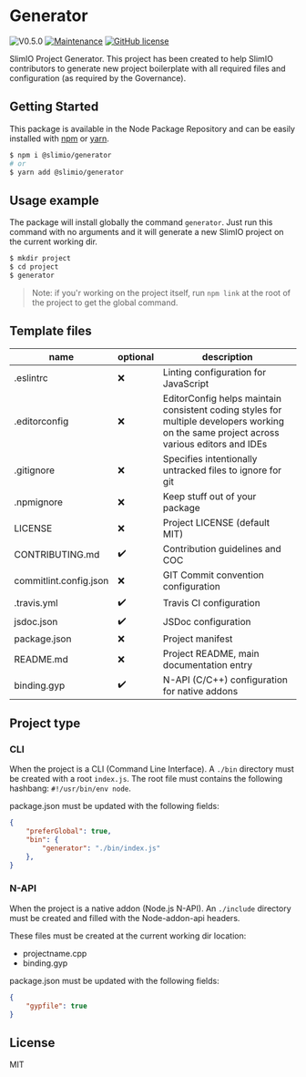 # Generator
![V0.5.0](https://img.shields.io/badge/version-0.5.0-blue.svg)
[![Maintenance](https://img.shields.io/badge/Maintained%3F-yes-green.svg)](https://github.com/SlimIO/Generator/commit-activity)
[![GitHub license](https://img.shields.io/github/license/Naereen/StrapDown.js.svg)](https://github.com/SlimIO/Generator/blob/master/LICENSE)

SlimIO Project Generator. This project has been created to help SlimIO contributors to generate new project boilerplate with all required files and configuration (as required by the Governance).

## Getting Started
This package is available in the Node Package Repository and can be easily installed with [npm](https://docs.npmjs.com/getting-started/what-is-npm) or [yarn](https://yarnpkg.com).

```bash
$ npm i @slimio/generator
# or
$ yarn add @slimio/generator
```

## Usage example
The package will install globally the command `generator`. Just run this command with no arguments and it will generate a new SlimIO project on the current working dir.

```bash
$ mkdir project
$ cd project
$ generator
```

> Note: if you'r working on the project itself, run `npm link` at the root of the project to get the global command.

## Template files
| name | optional | description |
| --- | --- | --- |
| .eslintrc | ❌ | Linting configuration for JavaScript |
| .editorconfig | ❌ | EditorConfig helps maintain consistent coding styles for multiple developers working on the same project across various editors and IDEs |
| .gitignore | ❌ | Specifies intentionally untracked files to ignore for git |
| .npmignore | ❌ | Keep stuff out of your package |
| LICENSE | ❌ | Project LICENSE (default MIT) |
| CONTRIBUTING.md | ✔️ | Contribution guidelines and COC |
| commitlint.config.json | ❌ | GIT Commit convention configuration |
| .travis.yml | ✔️ | Travis CI configuration |
| jsdoc.json | ✔️ | JSDoc configuration |
| package.json | ❌ | Project manifest |
| README.md | ❌ | Project README, main documentation entry |
| binding.gyp | ✔️ | N-API (C/C++) configuration for native addons |

## Project type

### CLI
When the project is a CLI (Command Line Interface). A `./bin` directory must be created with a root `index.js`. The root file must contains the following hashbang: `#!/usr/bin/env node`.

package.json must be updated with the following fields:
```json
{
    "preferGlobal": true,
    "bin": {
        "generator": "./bin/index.js"
    },
}
```

### N-API
When the project is a native addon (Node.js N-API). An `./include` directory must be created and filled with the Node-addon-api headers.

These files must be created at the current working dir location:
- projectname.cpp
- binding.gyp

package.json must be updated with the following fields:
```json
{
    "gypfile": true
}
```

## License
MIT

